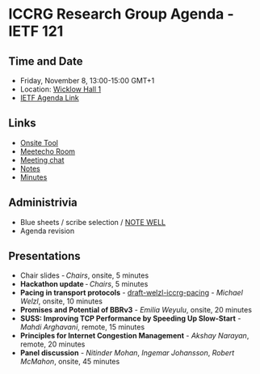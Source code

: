 # ICCRG Research Group Agenda - IETF 121

## Time and Date

* Friday, November 8, 13:00-15:00 GMT+1
* Location: [Wicklow Hall 1](https://datatracker.ietf.org/meeting/121/floor-plan?room=wicklow-hall-1)
* [IETF Agenda Link](https://datatracker.ietf.org/meeting/121/agenda/?show=iccrg)

## Links

* [Onsite Tool](https://meetings.conf.meetecho.com/onsite121/?session=33504)
* [Meetecho Room](https://meetings.conf.meetecho.com/ietf121/?group=iccrg&short=iccrg&item=1)
* [Meeting chat](https://zulip.ietf.org/#narrow/stream/iccrg)
* [Notes](https://notes.ietf.org/notes-ietf-121-iccrg) 
* [Minutes](https://datatracker.ietf.org/doc/minutes-121-iccrg/)

## Administrivia

* Blue sheets / scribe selection / [NOTE WELL](https://www.irtf.org/policies/irtf-note-well-2021-05.pdf) 
* Agenda revision

## Presentations

- Chair slides - _Chairs_, onsite, 5 minutes
- **Hackathon update** - _Chairs_, 5 minutes
- **Pacing in transport protocols** - [draft-welzl-iccrg-pacing](https://datatracker.ietf.org/doc/draft-welzl-iccrg-pacing/) - _Michael Welzl_, onsite, 10 minutes
- **Promises and Potential of BBRv3** - _Emilia Weyulu_, onsite, 20 minutes
- **SUSS: Improving TCP Performance by Speeding Up Slow-Start** - _Mahdi Arghavani_, remote, 15 minutes
- **Principles for Internet Congestion Management** - _Akshay Narayan_, remote, 20 minutes
- **Panel discussion** - _Nitinder Mohan_, _Ingemar Johansson_, _Robert McMahon_, onsite, 45 minutes

